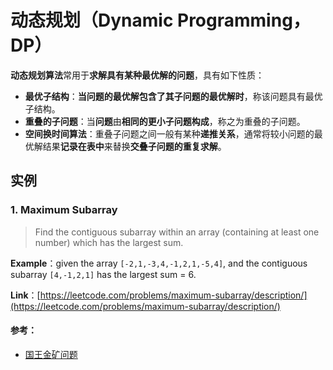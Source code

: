 # 动态规划（Dynamic Programming，DP）
**动态规划算法**常用于**求解具有某种最优解的问题**，具有如下性质：
* **最优子结构**：**当问题的最优解包含了其子问题的最优解时**，称该问题具有最优子结构。
* **重叠的子问题**：当**问题**由**相同的更小子问题构成**，称之为重叠的子问题。
* **空间换时间算法**：重叠子问题之间一般有某种**递推关系**，通常将较小问题的最优解结果**记录在表中**来替换**交叠子问题的重复求解**。

## 实例
### 1. Maximum Subarray
> Find the contiguous subarray within an array (containing at least one number) which has the largest sum.

**Example**：given the array `[-2,1,-3,4,-1,2,1,-5,4]`, and the contiguous subarray `[4,-1,2,1]` has the largest sum = 6. 

**Link**：[https://leetcode.com/problems/maximum-subarray/description/](https://leetcode.com/problems/maximum-subarray/description/)



#### 参考：
* [国王金矿问题](http://www.cnblogs.com/SDJL/archive/2008/08/22/1274312.html)
